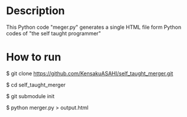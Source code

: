 Description
===========
This Python code "meger.py" generates a single HTML file form Python codes of "the self taught programmer"

How to run
==========
$ git clone https://github.com/KensakuASAHI/self_taught_merger.git

$ cd self_taught_merger

$ git submodule init

$ python merger.py > output.html

